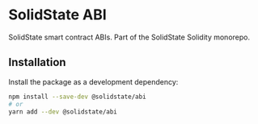 # SolidState ABI

SolidState smart contract ABIs. Part of the SolidState Solidity monorepo.

## Installation

Install the package as a development dependency:

```bash
npm install --save-dev @solidstate/abi
# or
yarn add --dev @solidstate/abi
```
